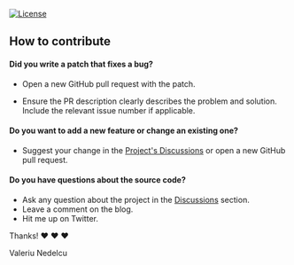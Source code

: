 [![License](https://img.shields.io/github/license/nedelva/rest-client-sample)](https://github.com/nedelva/rest-client-sample)

## How to contribute


#### **Did you write a patch that fixes a bug?**

* Open a new GitHub pull request with the patch.

* Ensure the PR description clearly describes the problem and solution. Include the relevant issue number if applicable.


#### **Do you want to add a new feature or change an existing one?**

* Suggest your change in the [Project's Discussions](https://github.com/nedelva/rest-client-sample/discussions) or open a new GitHub pull request.


#### **Do you have questions about the source code?**

* Ask any question about the project in the [Discussions](https://github.com/nedelva/rest-client-sample/discussions) section.
* Leave a comment on the blog.
* Hit me up on Twitter.


Thanks! :heart: :heart: :heart:

Valeriu Nedelcu
